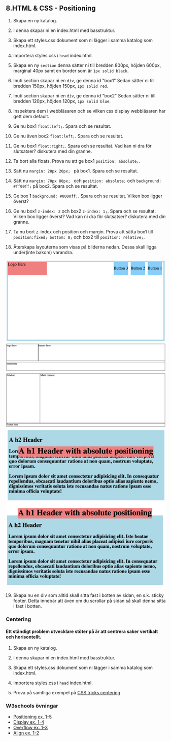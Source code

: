 ## 8.HTML & CSS - Positioning

1. Skapa en ny katalog.

1. I denna skapar ni en index.html med basstruktur.

1. Skapa ett styles.css dokument som ni lägger i samma katalog som index.html.

1. Importera styles.css i ```head``` index.html.

1. Skapa en ny ```section``` denna sätter ni till bredden 800px, höjden 600px, marginal 40px samt en border som är ```1px solid black```.

1. Inuti section skapar ni en ```div```, ge denna id "box1" Sedan sätter ni till bredden 150px, höjden 150px, ```1px solid red```.

1. Inuti section skapar ni en ```div```, ge denna id "box2" Sedan sätter ni till bredden 120px, höjden 120px, ```1px solid blue```.

1. Inspektera dem i webbläsaren och se vilken css display webbläsaren har gett dem default.

1. Ge nu box1 ```float:left;```. Spara och se resultat.

1. Ge nu även box2 ```float:left;```. Spara och se resultat.

1. Ge nu box1 ```float:right;```. Spara och se resultat. Vad kan ni dra för slutsatser? diskutera med din granne.

1. Ta bort alla floats. Prova nu att ge box1 ```position: absolute;```.

1. Sätt nu ```margin: 20px 20px; ``` på box1. Spara och se resultat.

1. Sätt nu ```margin: 70px 80px; ``` och ```position: absolute;``` och ```background: #ff00ff;``` på box2. Spara och se resultat.

1. Ge box 1 ```background: #0000ff;```. Spara och se resultat. Vilken box ligger överst?

1. Ge nu box1 ```z-index: 2``` och box2 ```z-index: 1;```. Spara och se resultat. Vilken box ligger överst? Vad kan ni dra för slutsatser? diskutera med din granne.

1. Ta nu bort z-index och position och margin. Prova att sätta box1 till ```position:fixed; bottom: 0;``` och box2 till ```position: relative;```.

1. Återskapa layouterna som visas på bilderna nedan. Dessa skall ligga under(inte bakom) varandra.

![Positioning exercise 1](media/position1.png "Positioning exercise 1")
![Positioning exercise 2](media/position2.png "Positioning exercise 2")
![Positioning exercise 3](media/position3.png "Positioning exercise 3")
![Positioning exercise 4](media/position4.png "Positioning exercise 4")

19. Skapa nu en div som alltid skall sitta fast i botten av sidan, en s.k. sticky footer. Detta innebär att även om du scrollar på sidan så skall denna sitta i fast i botten.

### Centering
#### Ett ständigt problem utvecklare stöter på är att centrera saker vertikalt och horisontellt.

1. Skapa en ny katalog.

1. I denna skapar ni en index.html med basstruktur.

1. Skapa ett styles.css dokument som ni lägger i samma katalog som index.html.

1. Importera styles.css i ```head``` index.html.

1. Prova på samtliga exempel på <a href="https://css-tricks.com/centering-css-complete-guide/" target="_blank">CSS tricks centering</a>

### W3schools övningar
* <a href="https://www.w3schools.com/css/exercise.asp?filename=exercise_positioning1" target="_blank">Positioning ex. 1-5</a>
* <a href="https://www.w3schools.com/css/exercise.asp?filename=exercise_display_visibility1" target="_blank">Display ex. 1-4</a>
* <a href="https://www.w3schools.com/css/exercise.asp?filename=exercise_overflow1" target="_blank">Overflow ex. 1-3</a>
* <a href="https://www.w3schools.com/css/exercise.asp?filename=exercise_align1" target="_blank">Align ex. 1-2</a>
